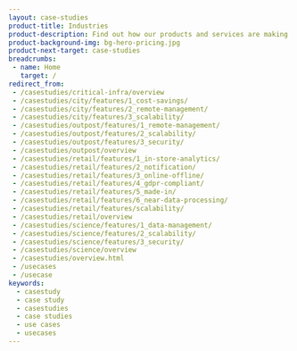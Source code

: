 ```yaml
---
layout: case-studies
product-title: Industries
product-description: Find out how our products and services are making a real difference in your industry.
product-background-img: bg-hero-pricing.jpg
product-next-target: case-studies
breadcrumbs:
 - name: Home
   target: /
redirect_from:
 - /casestudies/critical-infra/overview
 - /casestudies/city/features/1_cost-savings/
 - /casestudies/city/features/2_remote-management/
 - /casestudies/city/features/3_scalability/
 - /casestudies/outpost/features/1_remote-management/
 - /casestudies/outpost/features/2_scalability/
 - /casestudies/outpost/features/3_security/
 - /casestudies/outpost/overview
 - /casestudies/retail/features/1_in-store-analytics/
 - /casestudies/retail/features/2_notification/
 - /casestudies/retail/features/3_online-offline/
 - /casestudies/retail/features/4_gdpr-compliant/
 - /casestudies/retail/features/5_made-in/
 - /casestudies/retail/features/6_near-data-processing/
 - /casestudies/retail/features/scalability/
 - /casestudies/retail/overview
 - /casestudies/science/features/1_data-management/
 - /casestudies/science/features/2_scalability/
 - /casestudies/science/features/3_security/
 - /casestudies/science/overview
 - /casestudies/overview.html
 - /usecases
 - /usecase
keywords:
  - casestudy
  - case study
  - casestudies
  - case studies
  - use cases
  - usecases
---
```

